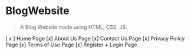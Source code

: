 # BlogWebsite

> A Blog Website made using HTML, CSS, JS.

[ x ] Home Page
[x] About Us Page
[x] Contact Us Page
[x] Privacy Policy Page
[x] Terms of Use Page
[x] Register + Login Page
